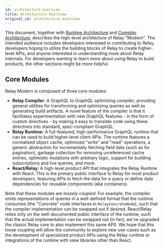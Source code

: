 ```yaml
---
id: architecture-overview
title: Architecture Overview
original_id: architecture-overview
---
```

This document, together with [Runtime Architecture](runtime-architecture.html) and [Compiler Architecture](compiler-architecture.html), describes the high-level architecture of Relay "Modern". The intended audience includes developers interested in contributing to Relay, developers hoping to utilize the building blocks of Relay to create higher-level APIs, and anyone interested in understanding more about Relay internals. For developers wanting to learn more about _using_ Relay to build products, the other sections might be more helpful.

## Core Modules

Relay Modern is composed of three core modules:

-   **Relay Compiler:** A GraphQL to GraphQL optimizing _compiler_, providing general utilities for transforming and optimizing queries as well as generating build artifacts. A novel feature of the compiler is that it facilitates experimentation with new GraphQL features - in the form of custom directives - by making it easy to translate code using these directives into standard, spec-compliant GraphQL.
-   **Relay Runtime:** A full-featured, high-performance GraphQL _runtime_ that can be used to build higher-level client APIs. The runtime features a normalized object cache, optimized "write" and "read" operations, a generic abstraction for incrementally fetching field data (such as for pagination), garbage collection for removing unreferenced cache entries, optimistic mutations with arbitrary logic,  support for building subscriptions and live queries, and more.
-   **React/Relay:** A high-level _product API_ that integrates the Relay Runtime with React. This is the primary public interface to Relay for most product developers, featuring APIs to fetch the data for a query or define data dependencies for reusable components (aka containers).

Note that these modules are _loosely coupled_. For example, the compiler emits representations of queries in a well-defined format that the runtime consumes (the "Concrete" node interfaces in `RelayConcreteNode`), such that the compiler implementation can be swapped out if desired. React/Relay relies only on the well-documented public interface of the runtime, such that the actual implementation can be swapped out (in fact, we've upgraded the classic Relay core to also implement this same API). We hope that this loose coupling will allow the community to explore new use-cases such as the development of specialized product APIs using the Relay runtime or integrations of the runtime with view libraries other than React.
